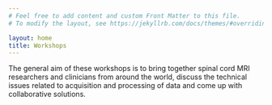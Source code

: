 ```yaml
---
# Feel free to add content and custom Front Matter to this file.
# To modify the layout, see https://jekyllrb.com/docs/themes/#overriding-theme-defaults

layout: home
title: Workshops
---
```


The general aim of these workshops is to bring together spinal cord MRI researchers and clinicians from around the world, discuss the technical issues related to acquisition and processing of data and come up with collaborative solutions.
